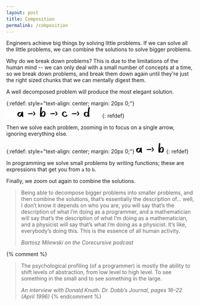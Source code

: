 ```yaml
---
layout: post
title: Composition
permalink: /composition
---
```

Engineers achieve big things by solving little problems. If we can solve all
the little problems, we can combine the solutions to solve bigger problems.

Why do we break down problems? This is due to the limitations of the human mind
-- we can only deal with a small number of concepts at a time, so we break down
problems, and break them down again until they're just the right sized chunks that
we can mentally digest them.

A well decomposed problem will produce the most elegant solution.

{:refdef: style="text-align: center; margin: 20px 0;"}
![composition-full](/assets/composition-full.png)
{: refdef}

Then we solve each problem, zooming in to focus on a single arrow, ignoring
everything else.

{:refdef: style="text-align: center; margin: 20px 0;"}
![composition-full](/assets/composition-zoomed.png)
{: refdef}

In programming we solve small problems by writing functions; these are
expressions that get you from `a` to `b`.

Finally, we zoom out again to combine the solutions.

> Being able to decompose bigger problems into smaller problems, and then
> combine the solutions, that’s essentially the description of... well, I don’t
> know it depends on who you are, you will say that’s the description of what
> I’m doing as a programmer, and a mathematician will say that’s the
> description of what I’m doing as a mathematician, and a physicist will say
> that’s what I’m doing as a physicist. It’s like, everybody’s doing this. This
> is the essence of all human activity.
>
> <cite>Bartosz Milewski on the Corecursive podcast</cite>

{% comment %}
> The psychological profiling (of a programmer) is mostly the ability to shift
> levels of abstraction, from low level to high level. To see something in the
> small and to see something in the large.
>
> <cite>An interview with Donald Knuth. Dr. Dobb’s Journal, pages 16–22 (April
> 1996)</cite>
{% endcomment %}
